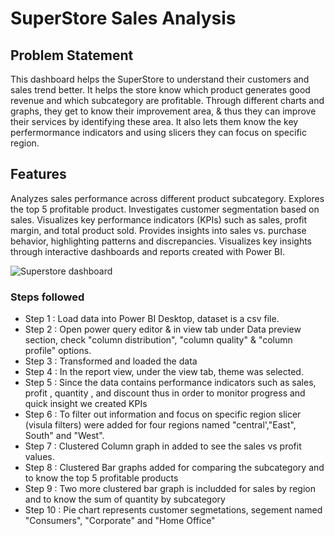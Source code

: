 # SuperStore Sales Analysis
## Problem Statement
This dashboard helps the SuperStore to understand their customers and sales trend better. It helps the store know which product generates good revenue and which subcategory are profitable. Through different charts and graphs, they get to know their improvement area, & thus they can improve their services by identifying these area. It also lets them know the key perfermormance indicators and using slicers they can focus on specific region.
## Features
Analyzes sales performance across different product subcategory.
Explores the top 5 profitable product.
Investigates customer segmentation based on sales.
Visualizes key performance indicators (KPIs) such as sales, profit margin, and total product sold.
Provides insights into sales vs. purchase behavior, highlighting patterns and discrepancies.
Visualizes key insights through interactive dashboards and reports created with Power BI.

![Superstore dashboard](https://github.com/SimranSinha14/Power-BI-Project/assets/127465330/3287254d-4502-4faa-abd4-8e87b1ec3fd9)

### Steps followed 

- Step 1 : Load data into Power BI Desktop, dataset is a csv file.
- Step 2 : Open power query editor & in view tab under Data preview section, check "column distribution", "column quality" & "column profile" options.
- Step 3 : Transformed and loaded the data 
- Step 4 : In the report view, under the view tab, theme was selected.
- Step 5 : Since the data contains performance indicators such as sales, profit , quantity , and discount thus in order to monitor progress and quick insight we created KPIs
- Step 6 : To filter out information and focus on specific region slicer (visula filters) were added for four regions named "central',"East", South" and "West". 
- Step 7 : Clustered Column graph in added to see the sales vs profit values.
- Step 8 : Clustered Bar graphs added for comparing the subcategory and to know the top 5 profitable products
- Step 9 : Two more clustered bar graph is includded for sales by region and to know the sum of quantity by subcategory
- Step 10 : Pie chart represents customer segmetations, segement named "Consumers", "Corporate" and "Home Office"
